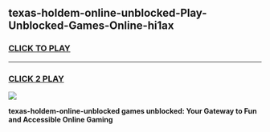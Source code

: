 
## texas-holdem-online-unblocked-Play-Unblocked-Games-Online-hi1ax
<h3>
<a href="https://premium76.site?title=texas-holdem-online-unblocked&ref=25A">CLICK TO PLAY</a></h3>
<hr>

<h3>
<a href="https://premium76.site?title=texas-holdem-online-unblocked&ref=25A">CLICK 2 PLAY</a>
  
</h3>

<a href="https://premium76.site?title=texas-holdem-online-unblocked&ref=25A"><img src="https://clearcache.store/games.png"></a>


**texas-holdem-online-unblocked games unblocked: Your Gateway to Fun and Accessible Online Gaming**
